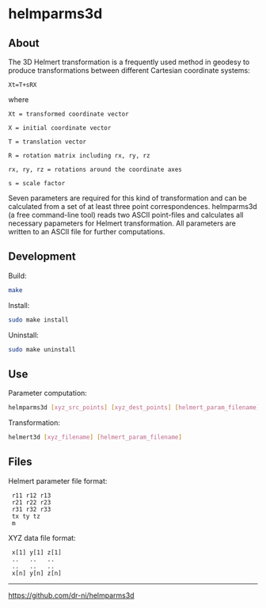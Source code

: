 # helmparms3d

## About

The 3D Helmert transformation is a frequently used method in geodesy
to produce transformations between different Cartesian coordinate systems:
```
Xt=T+sRX
```

where
```
Xt = transformed coordinate vector

X = initial coordinate vector

T = translation vector

R = rotation matrix including rx, ry, rz

rx, ry, rz = rotations around the coordinate axes

s = scale factor
```

Seven parameters are required for this kind of transformation
and can be calculated from a set of at least three point correspondences.
helmparms3d (a free command-line tool) reads two ASCII point-files and
calculates all necessary papameters for Helmert transformation.
All parameters are written to an ASCII file for further computations.

## Development

Build:
```sh
make
```

Install:
```sh
sudo make install
```

Uninstall:
```sh
sudo make uninstall
```

## Use

Parameter computation:
```sh
helmparms3d [xyz_src_points] [xyz_dest_points] [helmert_param_filename]
```

Transformation:
```sh
helmert3d [xyz_filename] [helmert_param_filename]
```

## Files

Helmert parameter file format:
```
 r11 r12 r13
 r21 r22 r23
 r31 r32 r33
 tx ty tz
 m
```

XYZ data file format:
```
 x[1] y[1] z[1]
 ..   ..   ..
 ..   ..   ..
 x[n] y[n] z[n]
```

----

https://github.com/dr-ni/helmparms3d

